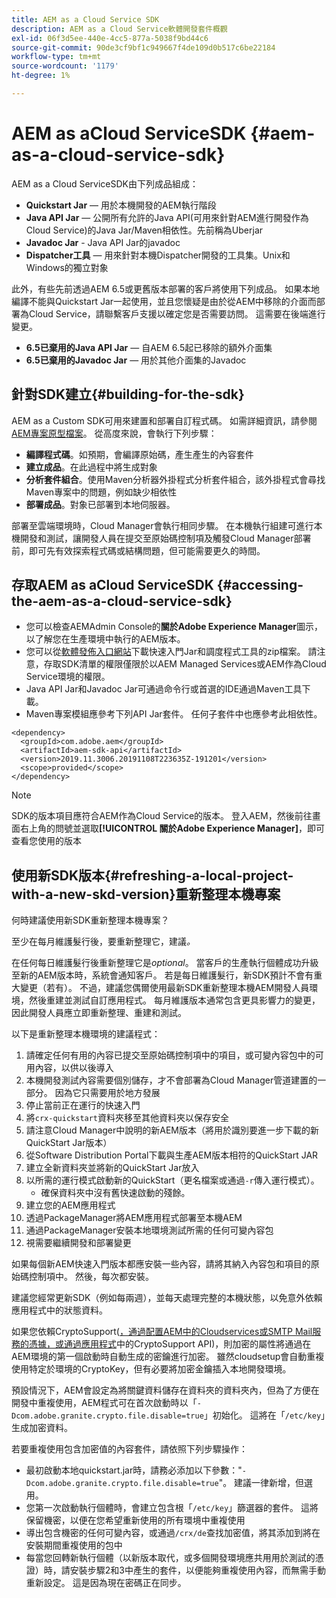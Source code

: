 ```yaml
---
title: AEM as a Cloud Service SDK
description: AEM as a Cloud Service軟體開發套件概觀
exl-id: 06f3d5ee-440e-4cc5-877a-5038f9bd44c6
source-git-commit: 90de3cf9bf1c949667f4de109d0b517c6be22184
workflow-type: tm+mt
source-wordcount: '1179'
ht-degree: 1%

---
```


# AEM as aCloud ServiceSDK {#aem-as-a-cloud-service-sdk}

AEM as a Cloud ServiceSDK由下列成品組成：

* **Quickstart Jar**  — 用於本機開發的AEM執行階段
* **Java API Jar**  — 公開所有允許的Java API(可用來針對AEM進行開發作為Cloud Service)的Java Jar/Maven相依性。先前稱為Uberjar
* **Javadoc Jar**  - Java API Jar的javadoc
* **Dispatcher工具**  — 用來針對本機Dispatcher開發的工具集。Unix和Windows的獨立對象

此外，有些先前透過AEM 6.5或更舊版本部署的客戶將使用下列成品。 如果本地編譯不能與Quickstart Jar一起使用，並且您懷疑是由於從AEM中移除的介面而部署為Cloud Service，請聯繫客戶支援以確定您是否需要訪問。 這需要在後端進行變更。

* **6.5已棄用的Java API Jar**  — 自AEM 6.5起已移除的額外介面集
* **6.5已棄用的Javadoc Jar**  — 用於其他介面集的Javadoc

## 針對SDK建立{#building-for-the-sdk}

AEM as a Custom SDK可用來建置和部署自訂程式碼。 如需詳細資訊，請參閱[AEM專案原型檔案](https://experienceleague.adobe.com/docs/experience-manager-core-components/using/developing/archetype/using.html?lang=en)。 從高度來說，會執行下列步驟：

* **編譯程式碼**。如預期，會編譯原始碼，產生產生的內容套件
* **建立成品**。在此過程中將生成對象
* **分析套件組合**。使用Maven分析器外掛程式分析套件組合，該外掛程式會尋找Maven專案中的問題，例如缺少相依性
* **部署成品**。對象已部署到本地伺服器。

部署至雲端環境時，Cloud Manager會執行相同步驟。 在本機執行組建可進行本機開發和測試，讓開發人員在提交至原始碼控制項及觸發Cloud Manager部署前，即可先有效探索程式碼或結構問題，但可能需要更久的時間。

## 存取AEM as aCloud ServiceSDK {#accessing-the-aem-as-a-cloud-service-sdk}

* 您可以檢查AEMAdmin Console的&#x200B;**關於Adobe Experience Manager**&#x200B;圖示，以了解您在生產環境中執行的AEM版本。
* 您可以從[軟體發佈入口網站](https://experience.adobe.com/#/downloads/content/software-distribution/en/aemcloud.html)下載快速入門Jar和調度程式工具的zip檔案。 請注意，存取SDK清單的權限僅限於以AEM Managed Services或AEM作為Cloud Service環境的權限。
* Java API Jar和Javadoc Jar可通過命令行或首選的IDE通過Maven工具下載。
* Maven專案模組應參考下列API Jar套件。 任何子套件中也應參考此相依性。

```
<dependency>
  <groupId>com.adobe.aem</groupId>
  <artifactId>aem-sdk-api</artifactId>
  <version>2019.11.3006.20191108T223635Z-191201</version>
  <scope>provided</scope>
</dependency>
```

>[!NOTE]
>
>SDK的版本項目應符合AEM作為Cloud Service的版本。 登入AEM，然後前往畫面右上角的問號並選取&#x200B;**[!UICONTROL 關於Adobe Experience Manager]**，即可查看您使用的版本


## 使用新SDK版本{#refreshing-a-local-project-with-a-new-skd-version}重新整理本機專案

何時建議使用新SDK重新整理本機專案？

至少在每月維護髮行後，要重新整理它，建議&#x200B;*。*

在任何每日維護髮行後重新整理它是&#x200B;*optional*。 當客戶的生產執行個體成功升級至新的AEM版本時，系統會通知客戶。 若是每日維護髮行，新SDK預計不會有重大變更（若有）。 不過，建議您偶爾使用最新SDK重新整理本機AEM開發人員環境，然後重建並測試自訂應用程式。 每月維護版本通常包含更具影響力的變更，因此開發人員應立即重新整理、重建和測試。

以下是重新整理本機環境的建議程式：

1. 請確定任何有用的內容已提交至原始碼控制項中的項目，或可變內容包中的可用內容，以供以後導入
1. 本機開發測試內容需要個別儲存，才不會部署為Cloud Manager管道建置的一部分。 因為它只需要用於地方發展
1. 停止當前正在運行的快速入門
1. 將`crx-quickstart`資料夾移至其他資料夾以保存安全
1. 請注意Cloud Manager中說明的新AEM版本（將用於識別要進一步下載的新QuickStart Jar版本）
1. 從Software Distribution Portal下載與生產AEM版本相符的QuickStart JAR
1. 建立全新資料夾並將新的QuickStart Jar放入
1. 以所需的運行模式啟動新的QuickStart（更名檔案或通過`-r`傳入運行模式）。
   * 確保資料夾中沒有舊快速啟動的殘餘。
1. 建立您的AEM應用程式
1. 透過PackageManager將AEM應用程式部署至本機AEM
1. 通過PackageManager安裝本地環境測試所需的任何可變內容包
1. 視需要繼續開發和部署變更

如果每個新AEM快速入門版本都應安裝一些內容，請將其納入內容包和項目的原始碼控制項中。 然後，每次都安裝。

建議您經常更新SDK（例如每兩週），並每天處理完整的本機狀態，以免意外依賴應用程式中的狀態資料。

如果您依賴CryptoSupport([，通過配置AEM中的Cloudservices或SMTP Mail服務的憑據，或通過應用程式](https://docs.adobe.com/content/help/en/experience-manager-cloud-service-javadoc/com/adobe/granite/crypto/CryptoSupport.html)中的CryptoSupport API)，則加密的屬性將通過在AEM環境的第一個啟動時自動生成的密鑰進行加密。 雖然cloudsetup會自動重複使用特定於環境的CryptoKey，但有必要將加密金鑰插入本地開發環境。

預設情況下，AEM會設定為將關鍵資料儲存在資料夾的資料夾內，但為了方便在開發中重複使用，AEM程式可在首次啟動時以「`-Dcom.adobe.granite.crypto.file.disable=true`」初始化。 這將在「`/etc/key`」生成加密資料。

若要重複使用包含加密值的內容套件，請依照下列步驟操作：

* 最初啟動本地quickstart.jar時，請務必添加以下參數：&quot;`-Dcom.adobe.granite.crypto.file.disable=true`&quot;。 建議一律新增，但選用。
* 您第一次啟動執行個體時，會建立包含根「`/etc/key`」篩選器的套件。 這將保留機密，以便在您希望重新使用的所有環境中重複使用
* 導出包含機密的任何可變內容，或通過`/crx/de`查找加密值，將其添加到將在安裝期間重複使用的包中
* 每當您回轉新執行個體（以新版本取代，或多個開發環境應共用用於測試的憑證）時，請安裝步驟2和3中產生的套件，以便能夠重複使用內容，而無需手動重新設定。 這是因為現在密碼正在同步。
